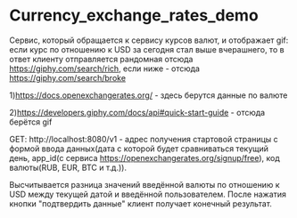 # Currency_exchange_rates_demo

Cервис, который обращается к сервису курсов валют, и отображает gif:
если курс по отношению к USD за сегодня стал выше вчерашнего, то в ответ клиенту отправляется рандомная отсюда https://giphy.com/search/rich,
если ниже - отсюда https://giphy.com/search/broke

1)https://docs.openexchangerates.org/ - здесь берутся данные по валюте

2)https://developers.giphy.com/docs/api#quick-start-guide - отсюда берётся gif

GET: http://localhost:8080/v1 - адрес получения стартовой страницы с формой ввода данных(дата с которой будет сравниваться текущий день,
app_id(с сервиса https://openexchangerates.org/signup/free), код валюты(RUB, EUR, BTC и т.д.)).

Высчитывается разница значений введённой валюты по отношению к USD между текущей датой и введённой пользователем. 
После нажатия кнопки "подтвердить данные" клиент получает конечный результат. 


